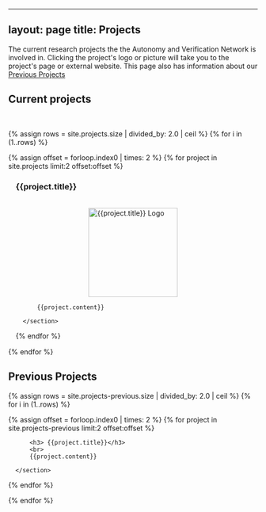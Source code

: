 
---
layout: page
title: Projects
---

The current research projects the the Autonomy and Verification Network is involved in. Clicking the project's logo or picture will take you to the project's page or external website. This page also has information about our [Previous Projects](#previous-projects)

## Current projects
<br>

{% assign rows = site.projects.size | divided_by: 2.0 | ceil %}
{% for i in (1..rows) %}
<article class="row">
 {% assign offset = forloop.index0 | times: 2 %}
   {% for project in site.projects limit:2 offset:offset %}
      <section class="columns large-5" style="margin:15px">
          <h3> {{project.title}}</h3>
          <br>
          <div style="display: grid; justify-content: center;">
          <img alt="{{project.title}} Logo"   
               src="{{project.image}}" style="height:180px">
          </div>

          {{project.content}}

      </section>     
   {% endfor %}   
</article>
{% endfor %}




## Previous Projects

{% assign rows = site.projects-previous.size | divided_by: 2.0 | ceil %}
{% for i in (1..rows) %}
<article class="row">
 {% assign offset = forloop.index0 | times: 2 %}
   {% for project in site.projects-previous limit:2 offset:offset %}
      <section class="columns large-6">

          <h3> {{project.title}}</h3>
          <br>
          {{project.content}}

      </section>     
   {% endfor %}   
</article>
{% endfor %}
  
